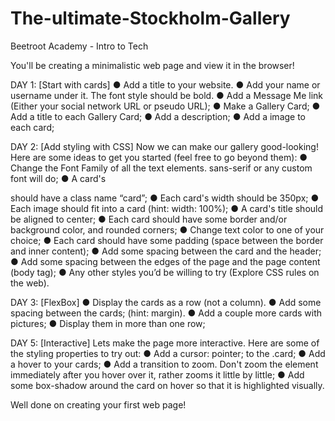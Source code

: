 # The-ultimate-Stockholm-Gallery
Beetroot Academy - Intro to Tech

You'll be creating a minimalistic web page and view it in the browser!

DAY 1: [Start with cards]
● Add a title to your website. 
● Add your name or username under it. The font style should be bold.
● Add a Message Me link (Either your social network URL or pseudo URL);
● Make a Gallery Card;
● Add a title to each Gallery Card;
● Add a description;
● Add a image to each card;

DAY 2: [Add styling with CSS]
Now we can make our gallery good-looking! Here are some ideas to get you started (feel free to go beyond them):
● Change the Font Family of all the text elements. sans-serif or any custom font will do;
● A card's <div> should have a class name “card”;
● Each card's width should be 350px;
● Each image should fit into a card (hint: width: 100%);
● A card's title should be aligned to center;
● Each card should have some border and/or background color, and rounded corners;
● Change text color to one of your choice;
● Each card should have some padding (space between the border and inner content);
● Add some spacing between the card and the header;
● Add some spacing between the edges of the page and the page content (body tag);
● Any other styles you’d be willing to try (Explore CSS rules on the web).
  
DAY 3: [FlexBox]
● Display the cards as a row (not a column).
● Add some spacing between the cards; (hint: margin).
● Add a couple more cards with pictures;
● Display them in more than one row;
  
DAY 5: [Interactive]
 Lets make the page more interactive. Here are some of the styling properties to try out:
● Add a cursor: pointer; to the .card;
● Add a hover to your cards;
● Add a transition to zoom. Don't zoom the element immediately after you hover over it, rather zooms it little by little;
● Add some box-shadow around the card on hover so that it is highlighted visually. 

  Well done on creating your first web page!
